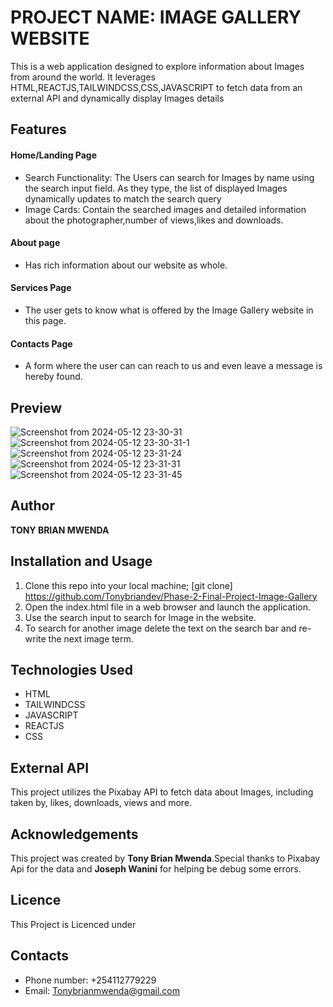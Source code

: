 # PROJECT NAME: IMAGE GALLERY WEBSITE
This is a web application designed to explore information about Images from around the world. It leverages HTML,REACTJS,TAILWINDCSS,CSS,JAVASCRIPT to fetch data from an external API and dynamically display Images details

## Features
#### Home/Landing Page
- Search Functionality: The Users can search for Images by name using the search input field. As they type, the list of displayed Images dynamically updates to match the search query
- Image Cards: Contain the searched images and detailed information about the photographer,number of views,likes and downloads.
#### About page
- Has rich information about our website as  whole.
#### Services Page
- The user gets to know what is offered by the Image Gallery website in this page.
#### Contacts Page
- A form where the user can can reach to us and even leave a message is hereby found.

## Preview
![Screenshot from 2024-05-12 23-30-31](https://github.com/Tonybriandev/Phase-2-Final-Project-Image-Gallery/assets/161289086/5eb00ca2-e848-4f76-a71e-0785a7fa0a45)
![Screenshot from 2024-05-12 23-30-31-1](https://github.com/Tonybriandev/Phase-2-Final-Project-Image-Gallery/assets/161289086/4abe0f6b-94f2-4f19-b89c-b5f9e9063e19)
![Screenshot from 2024-05-12 23-31-24](https://github.com/Tonybriandev/Phase-2-Final-Project-Image-Gallery/assets/161289086/5a3bf219-6f1a-441f-9a7b-53c1b9053d19)
![Screenshot from 2024-05-12 23-31-31](https://github.com/Tonybriandev/Phase-2-Final-Project-Image-Gallery/assets/161289086/ca8146f0-3a05-49b0-815e-108d940d9e9a)
![Screenshot from 2024-05-12 23-31-45](https://github.com/Tonybriandev/Phase-2-Final-Project-Image-Gallery/assets/161289086/414c096e-4424-4adb-b1c9-551cd3e42962)


## Author

**TONY BRIAN MWENDA**

## Installation and Usage

1. Clone this repo into your local machine;
   [git clone] https://github.com/Tonybriandev/Phase-2-Final-Project-Image-Gallery
2. Open the index.html file in a web browser and launch the application.
3. Use the search input to search for Image in the website.
4. To search for another image delete the text on the search bar and re-write the next image term.

## Technologies Used

* HTML
* TAILWINDCSS
* JAVASCRIPT
* REACTJS
* CSS

## External API

  This project utilizes the Pixabay API to fetch data about Images, including taken by, likes, downloads, views and more.

## Acknowledgements
  This project was created by **Tony Brian Mwenda**.Special thanks to Pixabay Api for the data and **Joseph Wanini** for helping be debug some errors.

## Licence
This Project is Licenced under

## Contacts
* Phone number: +254112779229
* Email: Tonybrianmwenda@gmail.com
